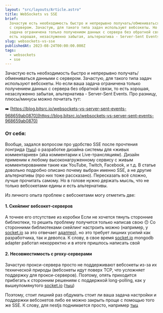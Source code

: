 ```yaml
---
layout: "src/layouts/Article.astro"
title: WebSockets vs SSE
brief:
  Зачастую есть необходимость быстро и непрерывно получать/обмениваться данными
  с сервером. Зачастую, для такого типа задач используют вебсокеты. Но если ваша
  задача ограничена только получением данных с сервера без обратной связи, то
  есть хорошая, незаслуженно забытая, альтернатива - Server-Sent Events.
slug: websockets-vs-sse
publishedAt: 2023-08-24T00:00:00.000Z
tags:
  - websockets
  - sse
---
```


Зачастую есть необходимость быстро и непрерывно получать/обмениваться данными с
сервером. Зачастую, для такого типа задач используют вебсокеты. Но если ваша
задача ограничена только получением данных с сервера без обратной связи, то есть
хорошая, незаслуженно забытая, альтернатива - Server-Sent Events. Про разницу,
плюсы/минусы можно почитать тут:

➡️
[https://blog.bitsrc.io/websockets-vs-server-sent-events-968659ab0870](https://blog.bitsrc.io/websockets-vs-server-sent-events-968659ab0870)

### От себя:

Вообще, задался вопросом про удобство SSE после прочтения лонгрида
([тыц](https://systemdesign.one/live-comment-system-design/)) о разработке
дизайна системы для «живых комментариев» (aka комментарии к Live-трансляциям).
Дизайн применим к любому высоконагруженному сервису с живым комментированием
такие как YouTube, Twitch, Facebook, и т.д. В статье довольно подробно описано
почему выбран именно SSE, а не другие альтернативы (про них тоже рассказано).
Пересказать всё сложно, лучше прочитать самому. Но в голове нужно держать мысль,
что не только вебсокетами едины и есть альтернативы.

Из личного опыта проблем с вебсокетами могу отметить две:

#### 1. Скейлинг вебсокет-серверов

А точнее его отсутствие из коробки Если не хочется тянуть сторонние библиотеки,
то решить проблему получится только написав свою 🙃 Со сторонними библиотеками
скейлинг настроить можно (например, у [socket.io](https://socket.io/) за это
отвечает [адаптер](https://socket.io/docs/v4/adapter/)), но это требует лишних
усилий как разработчика, так и девопса. К слову, в свое время
[socket.io](https://socket.io/) mongodb adapter работал некорректно и в итоге
пришлось написать свой

#### 2. Несовместимость с proxy-серверами

Зачастую прокси-сервера просто не поддерживают вебсокеты из-за их технической
природы (вебсокеты идут поверх TCP, что усложняет поддержку для
прокси-серверов). Поэтому, опять приходится прибегать к сторонним решениям с
поддержкой long-polling, как у вышеупомянутого [socket.io](https://socket.io/)
([тыц](https://socket.io/docs/v4/#http-long-polling-fallback))

Поэтому, стоит лишний раз обдумать стоит ли ваша задача настройки и поддержки
вебсокетов либо ее можно закрыть проще с помощью того же SSE. К слову, для
nestjs поднимается просто, например
[тыц](https://medium.com/trendyol-tech/how-we-used-server-sent-events-sse-to-deliver-real-time-notifications-on-our-backend-ebae41d3b5cb)
